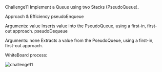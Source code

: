 Challenge11
Implement a Queue using two Stacks (PseudoQueue).

Approach & Efficiency
pseudoEnqueue

Arguments: value
Inserts value into the PseudoQueue, using a first-in, first-out approach.
pseudoDequeue

Arguments: none
Extracts a value from the PseudoQueue, using a first-in, first-out approach.

WhiteBoard process:

![challenge11](/Challenge11.jpg)